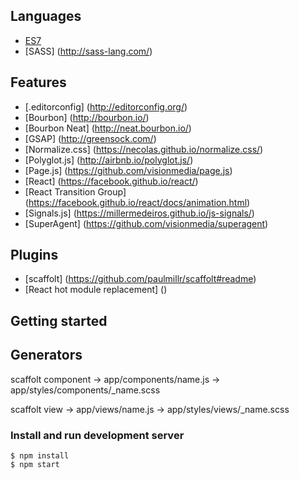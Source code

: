 ## Languages
- [ES7](https://babeljs.io/)
- [SASS] (http://sass-lang.com/)

## Features
- [.editorconfig] (http://editorconfig.org/)
- [Bourbon] (http://bourbon.io/)
- [Bourbon Neat] (http://neat.bourbon.io/)
- [GSAP] (http://greensock.com/)
- [Normalize.css] (https://necolas.github.io/normalize.css/)
- [Polyglot.js] (http://airbnb.io/polyglot.js/)
- [Page.js] (https://github.com/visionmedia/page.js)
- [React] (https://facebook.github.io/react/)
- [React Transition Group] (https://facebook.github.io/react/docs/animation.html)
- [Signals.js] (https://millermedeiros.github.io/js-signals/)
- [SuperAgent] (https://github.com/visionmedia/superagent)

## Plugins
- [scaffolt] (https://github.com/paulmillr/scaffolt#readme)
- [React hot module replacement] ()


## Getting started


## Generators
scaffolt component <name>
    → app/components/name.js
    → app/styles/components/_name.scss

scaffolt view <name>
    → app/views/name.js
    → app/styles/views/_name.scss

### Install and run development server

    $ npm install
    $ npm start

